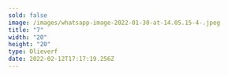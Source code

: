 ```yaml
---
sold: false
image: /images/whatsapp-image-2022-01-30-at-14.05.15-4-.jpeg
title: "7"
width: "20"
height: "20"
type: Olieverf
date: 2022-02-12T17:17:19.256Z
---
```

